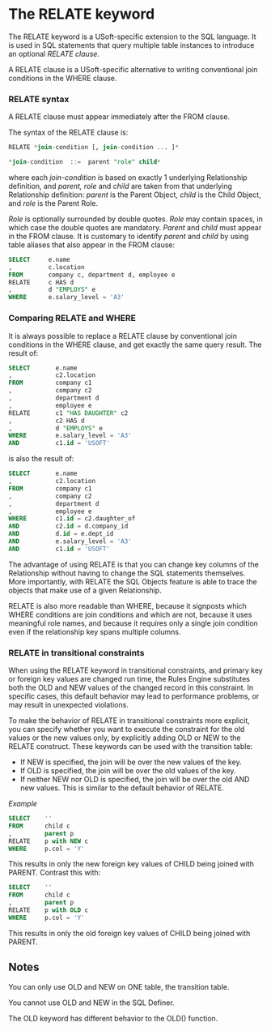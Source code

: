 # The RELATE keyword

The RELATE keyword is a USoft-specific extension to the SQL language. It is used in SQL statements that query multiple table instances to introduce an optional *RELATE clause.* 

A RELATE clause is a USoft-specific alternative to writing conventional join conditions in the WHERE clause.

### RELATE syntax

A RELATE clause must appear immediately after the FROM clause.

The syntax of the RELATE clause is:

```sql
RELATE *join-condition [, join-condition ... ]*

*join-condition  ::=  parent "role" child*
```

where each *join-condition* is based on exactly 1 underlying Relationship definition, and *parent, role* and *child* are taken from that underlying Relationship definition: *parent* is the Parent Object, *child* is the Child Object, and *role* is the Parent Role.

*Role* is optionally surrounded by double quotes. *Role* may contain spaces, in which case the double quotes are mandatory. *Parent* and *child* must appear in the FROM clause. It is customary to identify *parent* and *child* by using table aliases that also appear in the FROM clause:

```sql
SELECT     e.name
,          c.location
FROM       company c, department d, employee e
RELATE     c HAS d
,          d "EMPLOYS" e
WHERE      e.salary_level = 'A3'
```

### Comparing RELATE and WHERE

It is always possible to replace a RELATE clause by conventional join conditions in the WHERE clause, and get exactly the same query result. The result of:

```sql
SELECT       e.name
,            c2.location
FROM         company c1
,            company c2
,            department d
,            employee e
RELATE       c1 "HAS DAUGHTER" c2
,            c2 HAS d
,            d "EMPLOYS" e
WHERE        e.salary_level = 'A3'
AND          c1.id = 'USOFT'
```

is also the result of:

```sql
SELECT       e.name
,            c2.location
FROM         company c1
,            company c2
,            department d
,            employee e
WHERE        c1.id = c2.daughter_of
AND          c2.id = d.company_id
AND          d.id = e.dept_id
AND          e.salary_level = 'A3'
AND          c1.id = 'USOFT'
```

The advantage of using RELATE is that you can change key columns of the Relationship without having to change the SQL statements themselves. More importantly, with RELATE the SQL Objects feature is able to trace the objects that make use of a given Relationship.

RELATE is also more readable than WHERE, because it signposts which WHERE conditions are join conditions and which are not, because it uses meaningful role names, and because it requires only a single join condition even if the relationship key spans multiple columns.

### RELATE in transitional constraints

When using the RELATE keyword in transitional constraints, and primary key or foreign key values are changed run time, the Rules Engine substitutes both the OLD and NEW values of the changed record in this constraint. In specific cases, this default behavior may lead to performance problems, or may result in unexpected violations.

To make the behavior of RELATE in transitional constraints more explicit, you can specify whether you want to execute the constraint for the old values or the new values only, by explicitly adding OLD or NEW to the RELATE construct. These keywords can be used with the transition table:

- If NEW is specified, the join will be over the new values of the key.
- If OLD is specified, the join will be over the old values of the key.
- If neither NEW nor OLD is specified, the join will be over the old AND new values. This is similar to the default behavior of RELATE.

*Example*

```sql
SELECT    ''
FROM      child c
,         parent p
RELATE    p with NEW c
WHERE     p.col = 'Y'
```

This results in only the new foreign key values of CHILD being joined with PARENT. Contrast this with:

```sql
SELECT    ''
FROM      child c
,         parent p
RELATE    p with OLD c
WHERE     p.col = 'Y'
```

This results in only the old foreign key values of CHILD being joined with PARENT.

## Notes

You can only use OLD and NEW on ONE table, the transition table.

You cannot use OLD and NEW in the SQL Definer.

The OLD keyword has different behavior to the OLD() function.